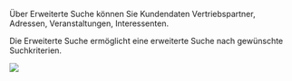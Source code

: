 Über Erweiterte Suche können Sie Kundendaten Vertriebspartner, Adressen, Veranstaltungen, Interessenten.

Die Erweiterte Suche ermöglicht eine erweiterte Suche nach gewünschte Suchkriterien.

![](http://xpecto.github.io/docs/img/img_1421242142454.png)
